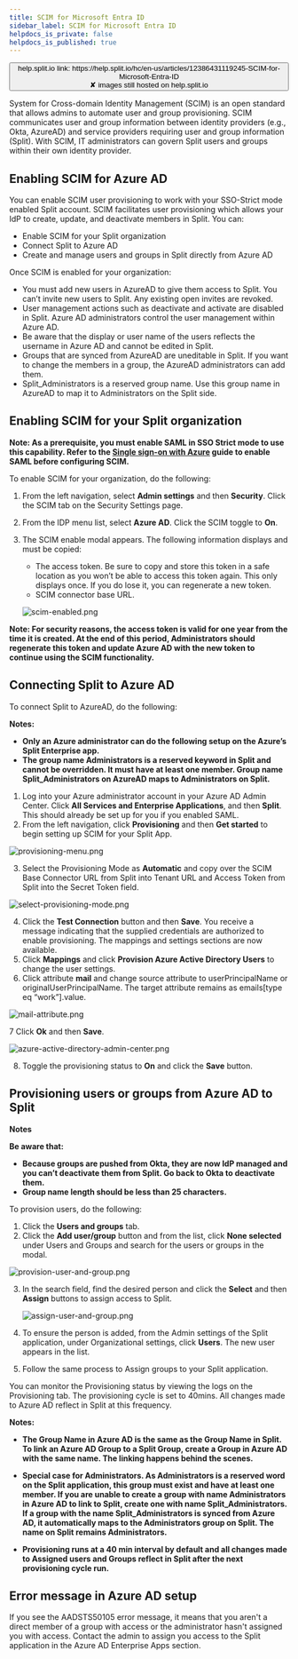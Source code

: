 ```yaml
---
title: SCIM for Microsoft Entra ID
sidebar_label: SCIM for Microsoft Entra ID
helpdocs_is_private: false
helpdocs_is_published: true
---
```


<p>
  <button style={{borderRadius:'8px', border:'1px', fontFamily:'Courier New', fontWeight:'800', textAlign:'left'}}> help.split.io link: https://help.split.io/hc/en-us/articles/12386431119245-SCIM-for-Microsoft-Entra-ID <br /> ✘ images still hosted on help.split.io </button>
</p>

System for Cross-domain Identity Management (SCIM) is an open standard that allows admins to automate user and group provisioning. SCIM communicates user and group information between identity providers (e.g., Okta, AzureAD) and service providers requiring user and group information (Split). With SCIM, IT administrators can govern Split users and groups within their own identity provider.

## Enabling SCIM for Azure AD

You can enable SCIM user provisioning to work with your SSO-Strict mode enabled Split account. SCIM facilitates user provisioning which allows your IdP to create, update, and deactivate members in Split. You can:

* Enable SCIM for your Split organization
* Connect Split to Azure AD
* Create and manage users and groups in Split directly from Azure AD 

Once SCIM is enabled for your organization:

* You must add new users in AzureAD to give them access to Split. You can’t invite new users to Split. Any existing open invites are revoked.
* User management actions such as deactivate and activate are disabled in Split. Azure AD administrators control the user management within Azure AD.
* Be aware that the display or user name of the users reflects the username in Azure AD and cannot be edited in Split.
* Groups that are synced from AzureAD are uneditable in Split. If you want to change the members in a group, the AzureAD administrators can add them.
* Split_Administrators is a reserved group name. Use this group name in AzureAD to map it to Administrators on the Split side.

## Enabling SCIM for your Split organization

**Note: As a prerequisite, you must enable SAML in SSO Strict mode to use this capability. Refer to the [Single sign-on with Azure](https://help.split.io/hc/en-us/articles/360021124931-Single-sign-on-with-Azure) guide to enable SAML before configuring SCIM.**

To enable SCIM for your organization, do the following:

1. From the left navigation, select **Admin settings** and then **Security**. Click the SCIM tab on the Security Settings page.
2. From the IDP menu list, select **Azure AD**. Click the SCIM toggle to **On**. 
3. The SCIM enable modal appears. The following information displays and must be copied:

   * The access token. Be sure to copy and store this token in a safe location as you won’t be able to access this token again. This only displays once. If you do lose it, you can regenerate a new token.
   * SCIM connector base URL.

   <p>
    <img src="https://help.split.io/hc/article_attachments/12392400520845" alt="scim-enabled.png" />
   </p>

**Note: For security reasons, the access token is valid for one year from the time it is created. At the end of this period, Administrators should regenerate this token and update Azure AD with the new token to continue using the SCIM functionality.**

## Connecting Split to Azure AD

To connect Split to AzureAD, do the following:

**Notes:** 
* **Only an Azure administrator can do the following setup on the Azure’s Split Enterprise app.**
* **The group name Administrators is a reserved keyword in Split and cannot be overridden. It must have at least one member. Group name Split_Administrators on AzureAD maps to Administrators on Split.**

1. Log into your Azure administrator account in your Azure AD Admin Center. Click **All Services and Enterprise Applications**, and then **Split**. This should already be set up for you if you enabled SAML. 
2. From the left navigation, click **Provisioning** and then **Get started** to begin setting up SCIM for your Split App.  

<p>
  <img src="https://help.split.io/hc/article_attachments/12392563310605" alt="provisioning-menu.png" />
</p>

3. Select the Provisioning Mode as **Automatic** and copy over the SCIM Base Connector URL from Split into Tenant URL and Access Token from Split into the Secret Token field. 

<p>
  <img src="https://help.split.io/hc/article_attachments/12392633988237" alt="select-provisioning-mode.png" />
</p>

4. Click the **Test Connection** button and then **Save**. You receive a message indicating that the supplied credentials are authorized to enable provisioning. The mappings and settings sections are now available.
5. Click **Mappings** and click **Provision Azure Active Directory Users** to change the user settings. 
6. Click attribute **mail** and change source attribute to userPrincipalName or originalUserPrincipalName. The target attribute remains as emails[type eq “work”].value.

<p>
  <img src="https://help.split.io/hc/article_attachments/12392639219725" alt="mail-attribute.png" />
</p>

7 Click **Ok** and then **Save**.

  <p>
    <img src="https://help.split.io/hc/article_attachments/16056968473357" alt="azure-active-directory-admin-center.png" />
  </p>

8. Toggle the provisioning status to **On** and click the **Save** button.

## Provisioning users or groups from Azure AD to Split

**Notes**

**Be aware that:**

* **Because groups are pushed from Okta, they are now IdP managed and you can’t deactivate them from Split. Go back to Okta to deactivate them.**
* **Group name length should be less than 25 characters.**

To provision users, do the following:

1. Click the **Users and groups** tab. 
2. Click the **Add user/group** button and from the list, click **None selected** under Users and Groups and search for the users or groups in the modal.

<p>
  <img src="https://help.split.io/hc/article_attachments/12392742177677" alt="provision-user-and-group.png" />
</p>

3. In the search field, find the desired person and click the **Select** and then **Assign** buttons to assign access to Split. 

   <p>
     <img src="https://help.split.io/hc/article_attachments/12395065041165" alt="assign-user-and-group.png" />
   </p>

4. To ensure the person is added, from the Admin settings of the Split application, under Organizational settings, click **Users**. The new user appears in the list.
5. Follow the same process to Assign groups to your Split application.

You can monitor the Provisioning status by viewing the logs on the Provisioning tab. The provisioning cycle is set to 40mins. All changes made to Azure AD reflect in Split at this frequency.

**Notes:**
* **The Group Name in Azure AD is the same as the Group Name in Split. To link an Azure AD Group to a Split Group, create a Group in Azure AD with the same name. The linking happens behind the scenes.**

* **Special case for Administrators. As Administrators is a reserved word on the Split application, this group must exist and have at least one member. If you are unable to create a group with name Administrators in Azure AD to link to Split, create one with name Split_Administrators. If a group with the name Split_Administrators is synced from Azure AD, it automatically maps to the Administrators group on Split. The name on Split remains Administrators.**

* **Provisioning runs at a 40 min interval by default and all changes made to Assigned users and Groups reflect in Split after the next provisioning cycle run.**

## Error message in Azure AD setup

If you see the AADSTS50105 error message, it means that you aren't a direct member of a group with access or the administrator hasn't assigned you with access. Contact the admin to assign you access to the Split application in the Azure AD Enterprise Apps section.

